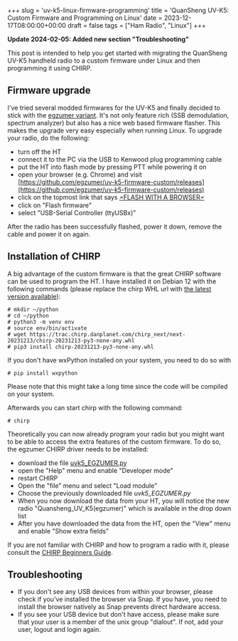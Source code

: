 +++
slug = 'uv-k5-linux-firmware-programming'
title = 'QuanSheng UV-K5: Custom Firmware and Programming on Linux'
date = 2023-12-17T08:00:00+00:00
draft = false
tags = ["Ham Radio", "Linux"]
+++

**Update 2024-02-05: Added new section "Troubleshooting"**

This post is intended to help you get started with migrating the QuanSheng UV-K5 handheld radio to a custom firmware under Linux and then programming it using CHIRP.

## Firmware upgrade

I've tried several modded firmwares for the UV-K5 and finally decided to stick with the [egzumer variant](https://github.com/egzumer/uv-k5-firmware-custom). It's not only feature rich (SSB demodulation, spectrum analyzer) but also has a nice web based firmware flasher. This makes the upgrade very easy especially when running Linux. To upgrade your radio, do the following:

* turn off the HT
* connect it to the PC via the USB to Kenwood plug programming cable
* put the HT into flash mode by pressing PTT while powering it on
* open your browser (e.g. Chrome) and visit [https://github.com/egzumer/uv-k5-firmware-custom/releases](https://github.com/egzumer/uv-k5-firmware-custom/releases)
* click on the topmost link that says [🗲FLASH WITH A BROWSER🗲](https://egzumer.github.io/uvtools/?firmwareURL=https://github.com/egzumer/uv-k5-firmware-custom/releases/download/v0.20.1/egzumer_v0.20.1.packed.bin)
* click on "Flash firmware"
* select "USB-Serial Controller (ttyUSBx)"

After the radio has been successfully flashed, power it down, remove the cable and power it on again.

## Installation of CHIRP

A big advantage of the custom firmware is that the great CHIRP software can be used to program the HT. I have installed it on Debian 12 with the following commands (please replace the chirp WHL url with [the latest version available](https://trac.chirp.danplanet.com/download?stream=next)):

```
# mkdir ~/python
# cd ~/python
# python3 -m venv env
# source env/bin/activate
# wget https://trac.chirp.danplanet.com/chirp_next/next-20231213/chirp-20231213-py3-none-any.whl
# pip3 install chirp-20231213-py3-none-any.whl
```

If you don't have wxPython installed on your system, you need to do so with

```
# pip install wxpython
```

Please note that this might take a long time since the code will be compiled on your system.

Afterwards you can start chirp with the following command:

```
# chirp
```

Theoretically you can now already program your radio but you might want to be able to access the extra features of the custom firmware. To do so, the egzumer CHIRP driver needs to be installed:


* download the file [uvk5_EGZUMER.py](https://raw.githubusercontent.com/egzumer/uvk5-chirp-driver/main/uvk5_egzumer.py)
* open the "Help" menu and enable "Developer mode"
* restart CHIRP
* Open the "file" menu and select "Load module"
* Choose the previously downloaded file _uvk5_EGZUMER.py_
* When you now download the data from your HT, you will notice the new radio "Quansheng_UV_K5(egzumer)" which is available in the drop down list 
* After you have downloaded the data from the HT, open the "View" menu and enable "Show extra fields"

If you are not familiar with CHIRP and how to program a radio with it, please consult the [CHIRP Beginners Guide](https://chirp.danplanet.com/projects/chirp/wiki/Beginners_Guide).

## Troubleshooting

* If you don't see any USB devices from within your browser, please check if you've installed the browser via Snap. If you have, you need to install the browser natively as Snap prevents direct hardware access.
* If you see your USB device but don't have access, please make sure that your user is a member of the unix group "dialout". If not, add your user, logout and login again.